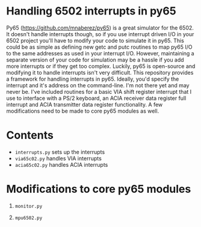 # Handling 6502 interrupts in py65
Py65 (https://github.com/mnaberez/py65) is a great simulator for the 6502.  It doesn't handle interrupts though, so if you use interrupt driven I/O in your 6502 project you'll have to modify your code to simulate it in py65.  This could be as simple as defining new getc and putc routines to map py65 I/O to the same addresses as used in your interrupt I/O.  However, maintaining a separate version of your code for simulation may be a hassle if you add more interrupts or if they get too complex.  Luckily, py65 is open-source and modifying it to handle interrupts isn't very difficult.
This repository provides a framework for handling interrupts in py65.  Ideally, you'd specify the interrupt and it's address on the command-line.  I'm not there yet and may never be.  I've included routines for a basic VIA shift register interrupt that I use to interface with a PS/2 keyboard, an ACIA receiver data register full interrupt and ACIA transmitter data register functionality.  A few modifications need to be made to core py65 modules as well.

# Contents

* `interrupts.py` sets up the interrupts
* `via65c02.py` handles VIA interrupts
* `acia65c02.py` handles ACIA interrupts

# Modifications to core py65 modules

1. `monitor.py`

2. `mpu6502.py`

